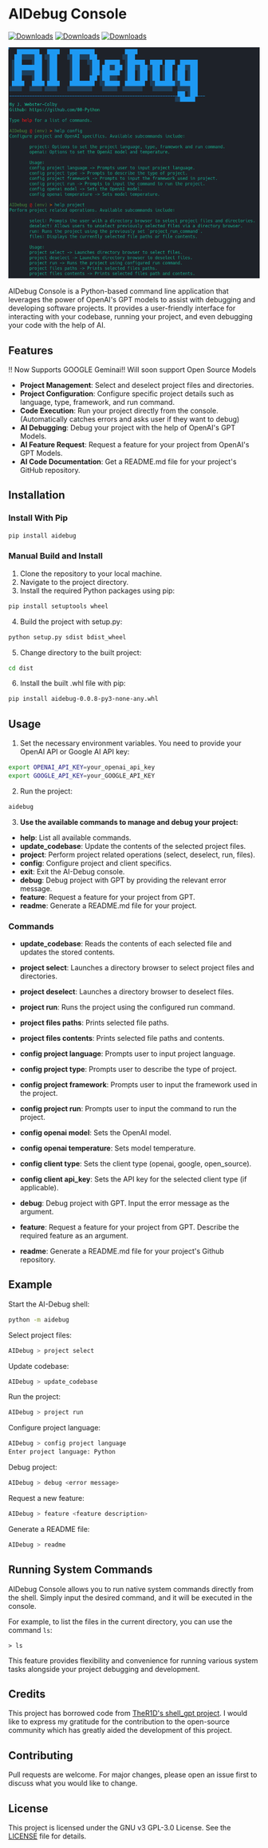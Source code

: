 # AIDebug Console

[![Downloads](https://static.pepy.tech/badge/aidebug)](https://pepy.tech/project/aidebug)
[![Downloads](https://static.pepy.tech/badge/aidebug/month)](https://pepy.tech/project/aidebug)
[![Downloads](https://static.pepy.tech/badge/aidebug/week)](https://pepy.tech/project/aidebug)

![Alt Text](./images/AIDebug_Help_Menus.png)

AIDebug Console is a Python-based command line application that leverages the power of OpenAI's GPT models to assist with debugging and developing software projects. It provides a user-friendly interface for interacting with your codebase, running your project, and even debugging your code with the help of AI.

## Features

!! Now Supports GOOGLE Geminai!!
Will soon support Open Source Models

- **Project Management**: Select and deselect project files and directories.
- **Project Configuration**: Configure specific project details such as language, type, framework, and run command.
- **Code Execution**: Run your project directly from the console. (Automatically catches errors and asks user if they want to debug)
- **AI Debugging**: Debug your project with the help of OpenAI's GPT Models.
- **AI Feature Request**: Request a feature for your project from OpenAI's GPT Models.
- **AI Code Documentation**: Get a README.md file for your project's GitHub repository.

## Installation

### Install With Pip

```bash
pip install aidebug
```

### Manual Build and Install

1. Clone the repository to your local machine.
2. Navigate to the project directory.
3. Install the required Python packages using pip:

```bash
pip install setuptools wheel
```

4. Build the project with setup.py:

```bash
python setup.py sdist bdist_wheel
```

5. Change directory to the built project:

```bash
cd dist
```

6. Install the built .whl file with pip:

```bash
pip install aidebug-0.0.8-py3-none-any.whl
```

## Usage

1. Set the necessary environment variables. You need to provide your OpenAI API or Google AI API key:

```bash
export OPENAI_API_KEY=your_openai_api_key
export GOOGLE_API_KEY=your_GOOGLE_API_KEY
```

2. Run the project:

```bash
aidebug
```

3. **Use the available commands to manage and debug your project:**

- **help**: List all available commands.
- **update_codebase**: Update the contents of the selected project files.
- **project**: Perform project related operations (select, deselect, run, files).
- **config**: Configure project and client specifics.
- **exit**: Exit the AI-Debug console.
- **debug**: Debug project with GPT by providing the relevant error message.
- **feature**: Request a feature for your project from GPT.
- **readme**: Generate a README.md file for your project.

### Commands

- **update_codebase**: Reads the contents of each selected file and updates the stored contents.

- **project select**: Launches a directory browser to select project files and directories.

- **project deselect**: Launches a directory browser to deselect files.

- **project run**: Runs the project using the configured run command.

- **project files paths**: Prints selected file paths.

- **project files contents**: Prints selected file paths and contents.

- **config project language**: Prompts user to input project language.

- **config project type**: Prompts user to describe the type of project.

- **config project framework**: Prompts user to input the framework used in the project.

- **config project run**: Prompts user to input the command to run the project.

- **config openai model**: Sets the OpenAI model.

- **config openai temperature**: Sets model temperature.

- **config client type**: Sets the client type (openai, google, open_source).

- **config client api_key**: Sets the API key for the selected client type (if applicable).

- **debug**: Debug project with GPT. Input the error message as the argument.

- **feature**: Request a feature for your project from GPT. Describe the required feature as an argument.

- **readme**: Generate a README.md file for your project's Github repository.

## Example

Start the AI-Debug shell:

```bash
python -m aidebug
```

Select project files:

```sh
AIDebug > project select
```

Update codebase:

```sh
AIDebug > update_codebase
```

Run the project:

```sh
AIDebug > project run
```

Configure project language:

```sh
AIDebug > config project language
Enter project language: Python
```

Debug project:

```sh
AIDebug > debug <error message>
```

Request a new feature:

```sh
AIDebug > feature <feature description>
```

Generate a README file:

```sh
AIDebug > readme
```

## Running System Commands

AIDebug Console allows you to run native system commands directly from the shell. Simply input the desired command, and it will be executed in the console.

For example, to list the files in the current directory, you can use the command `ls`:

```
> ls
```

This feature provides flexibility and convenience for running various system tasks alongside your project debugging and development.

## Credits

This project has borrowed code from [TheR1D's shell_gpt project](https://github.com/TheR1D/shell_gpt/blob/main/sgpt/client.py). I would like to express my gratitude for the contribution to the open-source community which has greatly aided the development of this project.

## Contributing

Pull requests are welcome. For major changes, please open an issue first to discuss what you would like to change.

## License

This project is licensed under the GNU v3 GPL-3.0 License. See the [LICENSE](LICENSE) file for details.

